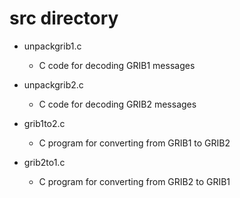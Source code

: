# src directory
- unpackgrib1.c
  - C code for decoding GRIB1 messages
  
- unpackgrib2.c
  - C code for decoding GRIB2 messages
  
- grib1to2.c
  - C program for converting from GRIB1 to GRIB2
  
- grib2to1.c
  - C program for converting from GRIB2 to GRIB1
